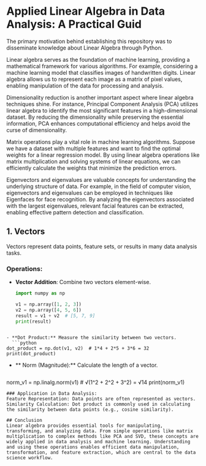 # Applied Linear Algebra in Data Analysis: A Practical Guid

The primary motivation behind establishing this repository was to disseminate knowledge about Linear Algebra through Python.

Linear algebra serves as the foundation of machine learning, providing a mathematical framework for various algorithms. For example, considering a machine learning model that classifies images of handwritten digits. Linear algebra allows us to represent each image as a matrix of pixel values, enabling manipulation of the data for processing and analysis.

Dimensionality reduction is another important aspect where linear algebra techniques shine. For instance, Principal Component Analysis (PCA) utilizes linear algebra to identify the most significant features in a high-dimensional dataset. By reducing the dimensionality while preserving the essential information, PCA enhances computational efficiency and helps avoid the curse of dimensionality.

Matrix operations play a vital role in machine learning algorithms. Suppose we have a dataset with multiple features and want to find the optimal weights for a linear regression model. By using linear algebra operations like matrix multiplication and solving systems of linear equations, we can efficiently calculate the weights that minimize the prediction errors.

Eigenvectors and eigenvalues are valuable concepts for understanding the underlying structure of data. For example, in the field of computer vision, eigenvectors and eigenvalues can be employed in techniques like Eigenfaces for face recognition. By analyzing the eigenvectors associated with the largest eigenvalues, relevant facial features can be extracted, enabling effective pattern detection and classification.

## 1. **Vectors**
Vectors represent data points, feature sets, or results in many data analysis tasks.

### Operations:
- **Vector Addition**: Combine two vectors element-wise.
  ```python
  import numpy as np

  v1 = np.array([1, 2, 3])
  v2 = np.array([4, 5, 6])
  result = v1 + v2  # [5, 7, 9]
  print(result)
```

- **Dot Product:** Measure the similarity between two vectors.
  ```python
dot_product = np.dot(v1, v2)  # 1*4 + 2*5 + 3*6 = 32
print(dot_product)
```
- ** Norm (Magnitude):** Calculate the length of a vector.

  ```python
norm_v1 = np.linalg.norm(v1)  # √(1^2 + 2^2 + 3^2) = √14
print(norm_v1)
```
### Application in Data Analysis:
Feature Representation: Data points are often represented as vectors.
Similarity Calculation: Dot product is commonly used in calculating the similarity between data points (e.g., cosine similarity).

## Conclusion
Linear algebra provides essential tools for manipulating, transforming, and analyzing data. From simple operations like matrix multiplication to complex methods like PCA and SVD, these concepts are widely applied in data analysis and machine learning. Understanding and using these operations enables efficient data manipulation, transformation, and feature extraction, which are central to the data science workflow.

